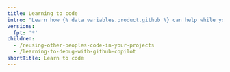 ```yaml
---
title: Learning to code
intro: "Learn how {% data variables.product.github %} can help while you're learning to code."
versions:
  fpt: '*'
children:
  - /reusing-other-peoples-code-in-your-projects
  - /learning-to-debug-with-github-copilot
shortTitle: Learn to code
---
```


